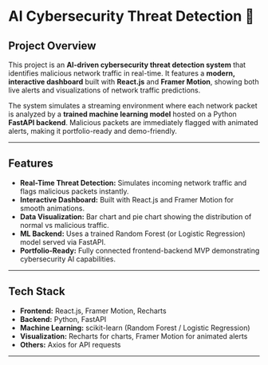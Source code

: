 # AI Cybersecurity Threat Detection  🚀

## Project Overview
This project is an **AI-driven cybersecurity threat detection system** that identifies malicious network traffic in real-time. It features a **modern, interactive dashboard** built with **React.js** and **Framer Motion**, showing both live alerts and visualizations of network traffic predictions.  

The system simulates a streaming environment where each network packet is analyzed by a **trained machine learning model** hosted on a Python **FastAPI backend**. Malicious packets are immediately flagged with animated alerts, making it portfolio-ready and demo-friendly.  

---

## Features
- **Real-Time Threat Detection:** Simulates incoming network traffic and flags malicious packets instantly.  
- **Interactive Dashboard:** Built with React.js and Framer Motion for smooth animations.  
- **Data Visualization:** Bar chart and pie chart showing the distribution of normal vs malicious traffic.  
- **ML Backend:** Uses a trained Random Forest (or Logistic Regression) model served via FastAPI.  
- **Portfolio-Ready:** Fully connected frontend-backend MVP demonstrating cybersecurity AI capabilities.  

---

## Tech Stack
- **Frontend:** React.js, Framer Motion, Recharts  
- **Backend:** Python, FastAPI  
- **Machine Learning:** scikit-learn (Random Forest / Logistic Regression)  
- **Visualization:** Recharts for charts, Framer Motion for animated alerts  
- **Others:** Axios for API requests  

---
